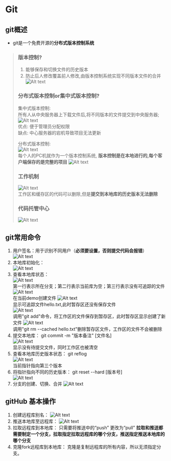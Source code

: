 # Git
## git概述
* git是一个免费开源的**分布式版本控制系统**
> ### 版本控制?
> 1. 能够保存和切换文件的历史版本  
> 2. 防止后人修改覆盖前人修改,由版本控制系统实现不同版本文件的合并
> ![Alt text](git_image/image-10.png)   
> 
> ### 分布式版本控制or集中式版本控制?
> 集中式版本控制:  
> 所有人从中央服务器上下载文件后,将不同版本的文件提交到中央服务器;  
> ![Alt text](git_image/image-11.png)  
> 优点: 便于管理员分配权限  
> 缺点: 中心服务器的宕机导致项目无法更新  
>
> 分布式版本控制:  
> ![Alt text](git_image/image-12.png)  
> 每个人的PC机就作为一个版本控制系统,
> **版本控制是在本地进行的,每个客户端保存的是完整的项目**
> ![Alt text](git_image/image-13.png)  
>
> ### 工作机制
> ![Alt text](git_image/image-14.png)    
> 工作区和缓存区的代码可以删除,但是**提交到本地库的历史版本无法删除**
>
> ### 代码托管中心
> ![Alt text](git_image/image-15.png)  
>
## git常用命令
1. 用户签名：用于识别不同用户（**必须要设置，否则提交代码会报错**）
    ![Alt text](git_image/image-16.png)  
2. 本地库初始化：  
    ![Alt text](git_image/image-17.png)  
3. 查看本地库状态：   
    ![Alt text](git_image/image-18.png)  
    第一行表示所在分支；第二行表示当前库为空；第三行表示没有可追踪的文件  
    ![Alt text](git_image/image-19.png)  
    在当前demo创建文件
    ![Alt text](git_image/image-20.png)  
    显示可追踪文件hello.txt,此时暂存区还没有保存文件  
    ![Alt text](git_image/image-21.png)  
    调用"git add"命令，将工作区的文件保存到暂存区，此时暂存区显示创建了新文件
    ![Alt text](git_image/image-22.png)  
    调用"git rm --cached hello.txt"删除暂存区文件，工作区的文件不会被删除
4. 提交本地库： git commit -m "版本备注" [文件名]  
    ![Alt text](git_image/image-23.png)  
    显示没有待提交文件，同时工作区也被清空
5. 查看本地库历史版本状态： git reflog    
   ![Alt text](image.png)   
   当前指针指向第三个版本
6. 将指针指向不同的历史版本： git reset --hard [版本号]  
    ![Alt text](image-1.png)
7. 分支的创建、切换、合并  ![Alt text](image-2.png)

## gitHub 基本操作
1. 创建远程库别名：  ![Alt text](image-3.png)  
2. 推送本地库至远程库：  ![Alt text](image-5.png)
3. 拉取远程库到本地库：  只需要将推送中的“push” 更改为“pull”  **拉取和推送都需要制定一个分支，拉取指定拉取远程库的哪个分支，推送指定推送本地库的哪个分支**  
4. 克隆fork远程库到本地库：  克隆是复制远程库的所有内容，所以无须指定分支。